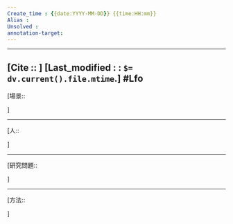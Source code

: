 ```yaml
---
Create_time : {{date:YYYY-MM-DD}} {{time:HH:mm}}
Alias : 
Unsolved :
annotation-target:
---
```


---
[Cite ::  ]
[Last_modified : : `$= dv.current().file.mtime`.]
#Lfo 
---
[場景::

]

---
[人:: 

]

---
[研究問題::

]

---
[方法::

]